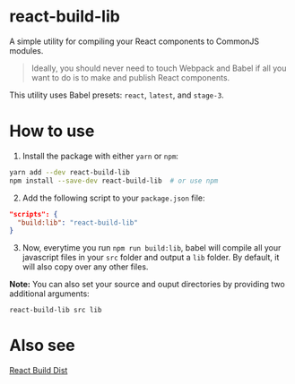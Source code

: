# react-build-lib
A simple utility for compiling your React components to CommonJS modules.

> Ideally, you should never need to touch Webpack and Babel if all you want to do is to make and publish React components.

This utility uses Babel presets: `react`, `latest`, and `stage-3`.

# How to use

1. Install the package with either `yarn` or `npm`:

  ```bash
  yarn add --dev react-build-lib
  npm install --save-dev react-build-lib  # or use npm
  ```

2. Add the following script to your `package.json` file:

  ```json
  "scripts": {
    "build:lib": "react-build-lib"
  }
  ```
3. Now, everytime you run `npm run build:lib`, babel will compile all your javascript files in your `src` folder and output a `lib` folder. By default, it will also copy over any other files.

**Note:** You can also set your source and ouput directories by providing two additional arguments:

```
react-build-lib src lib
```
# Also see

[React Build Dist](https://github.com/adrianmcli/react-build-dist)
